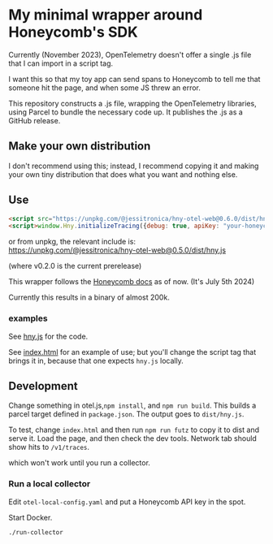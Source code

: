 # My minimal wrapper around Honeycomb's SDK

Currently (November 2023), OpenTelemetry doesn't offer a single .js file that I can import in a script tag.

I want this so that my toy app can send spans to Honeycomb to tell me that someone hit the page, and when some JS threw an error.

This repository constructs a .js file, wrapping the OpenTelemetry libraries, using Parcel to bundle the necessary code up. It publishes the .js as a GitHub release.

## Make your own distribution

I don't recommend using this; instead, I recommend copying it and making your own tiny distribution that does what you want and nothing else.

## Use

```html
<script src="https://unpkg.com/@jessitronica/hny-otel-web@0.6.0/dist/hny.js"></script>
<script>window.Hny.initializeTracing({debug: true, apiKey: "your-honeycomb-ingest-api-key", serviceName: "my-app"})</script>
```

or from unpkg, the relevant include is: https://unpkg.com/@jessitronica/hny-otel-web@0.5.0/dist/hny.js

(where v0.2.0 is the current prerelease)

This wrapper follows the [Honeycomb docs](https://docs.honeycomb.io/send-data/javascript-browser/honeycomb-distribution/) as of now.
(It's July 5th 2024)

Currently this results in a binary of almost 200k.

### examples

See [hny.js](https://github.com/jessitron/hny-otel-web/blob/main/src/hny.js) for the code.

See [index.html](https://github.com/jessitron/hny-otel-web/blob/main/src/index.html) for an example of use; but you'll change the script tag that brings it in, because that one expects `hny.js` locally.

## Development

Change something in otel.js,`npm install`, and `npm run build`. This builds a parcel target defined in `package.json`. The output goes to `dist/hny.js`.

To test, change `index.html` and then run `npm run futz` to copy it to dist and serve it. Load the page, and then check the dev tools. Network tab should show hits to `/v1/traces`.

which won't work until you run a collector.

### Run a local collector

Edit `otel-local-config.yaml` and put a Honeycomb API key in the spot.

Start Docker.

`./run-collector`

